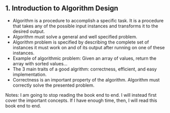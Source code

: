 ## 1. Introduction to Algorithm Design

 * Algorithm is a procedure to accomplish a specific task. It is a procedure that takes any of the possible input instances and transforms it to the desired output. 
 * Algorithm must solve a general and well specified problem. 
 * Algorithm problem is specified by describing the complete set of instances it must work on and of its output after running on one of these instances. 
 * Example of algorithmic problem: Given an array of values, return the array with sorted values...
 * The 3 main traits of a good algrithm: correctness, efficient, and easy implementation.
 * Correctness is an important property of the algorithm. Algorithm must correctly solve the presented problem.
  
Notes: I am going to stop reading the book end to end. I will instead first cover the important concepts. If I have enough time, then, I will read this book end to end.